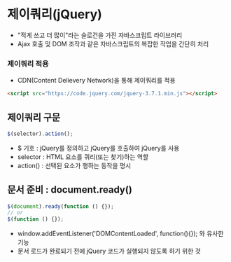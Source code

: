 # 제이쿼리(jQuery)

- "적게 쓰고 더 많이"라는 슬로건을 가진 자바스크립트 라이브러리
- Ajax 호출 및 DOM 조작과 같은 자바스크립트의 복잡한 작업을 간단히 처리

### 제이쿼리 적용

- CDN(Content Delievery Network)을 통해 제이쿼리를 적용

```html
<script src="https://code.jquery.com/jquery-3.7.1.min.js"></script>
```

## 제이쿼리 구문

```js
$(selector).action();
```

- $ 기호 : jQuery를 정의하고 jQuery를 호출하여 jQuery를 사용
- selector : HTML 요소를 쿼리(또는 찾기)하는 역할
- action() : 선택된 요소가 행하는 동작을 명시

## 문서 준비 : document.ready()

```js
$(document).ready(function () {});
// or
$(function () {});
```

- window.addEventListener('DOMContentLoaded', function(){}); 와 유사한 기능
- 문서 로드가 완료되기 전에 jQuery 코드가 실행되지 않도록 하기 위한 것
